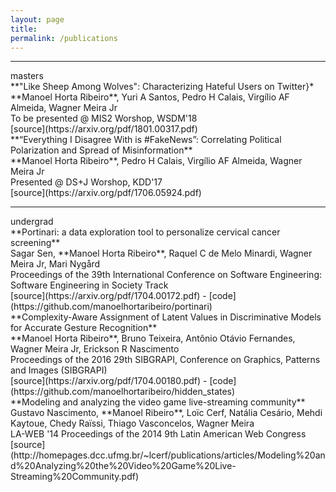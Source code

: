 ```yaml
---
layout: page
title: 
permalink: /publications
---
```





<hr />
<div class="titlebox">masters</div>

<div class="paper" markdown="1">
<span class="papertitle">**"Like Sheep Among Wolves": Characterizing Hateful Users on Twitter}* </span> <br />
<span class="authors">**Manoel Horta Ribeiro**, Yuri A Santos, Pedro H Calais, Virgílio AF Almeida, Wagner Meira Jr </span> <br />
<span class="conference">To be presented @ MIS2 Worshop, WSDM'18</span> <br />
<span class="source">[source](https://arxiv.org/pdf/1801.00317.pdf)</span>
</div>

<div class="paper" markdown="1">
<span class="papertitle">**“Everything I Disagree With is #FakeNews”: Correlating Political Polarization and Spread of Misinformation** </span> <br />
<span class="authors">**Manoel Horta Ribeiro**, Pedro H Calais, Virgílio AF Almeida, Wagner Meira Jr </span> <br />
<span class="conference">Presented @ DS+J Worshop, KDD'17</span> <br />
<span class="source">[source](https://arxiv.org/pdf/1706.05924.pdf)</span>
</div>

<hr />
<div class="titlebox">undergrad</div>

<div class="paper" markdown="1">
<span class="papertitle">**Portinari: a data exploration tool to personalize cervical cancer screening**  </span> <br />
<span class="authors">Sagar Sen, **Manoel Horta Ribeiro**, Raquel C de Melo Minardi, Wagner Meira Jr, Mari Nygård</span> <br />
<span class="conference">Proceedings of the 39th International Conference on Software Engineering: Software Engineering in Society Track </span><br />
<span class="source">[source](https://arxiv.org/pdf/1704.00172.pdf) - [code](https://github.com/manoelhortaribeiro/portinari)</span>
</div>

<div class="paper" markdown="1">
<span class="papertitle">**Complexity-Aware Assignment of Latent Values in Discriminative Models for Accurate Gesture Recognition** </span> <br />
<span class="authors">**Manoel Horta Ribeiro**, Bruno Teixeira, Antônio Otávio Fernandes, Wagner Meira Jr, Erickson R Nascimento</span> <br />
<span class="conference">Proceedings of the 2016 29th SIBGRAPI, Conference on Graphics, Patterns and Images (SIBGRAPI)</span> <br />
<span class="source">[source](https://arxiv.org/pdf/1704.00180.pdf) - [code](https://github.com/manoelhortaribeiro/hidden_states)</span>
</div>

<div class="paper" markdown="1">
<span class="papertitle">**Modeling and analyzing the video game live-streaming community**</span> <br />
<span class="authors">Gustavo Nascimento, **Manoel Ribeiro**, Loïc Cerf, Natália Cesário, Mehdi Kaytoue, Chedy Raïssi, Thiago Vasconcelos, Wagner Meira</span> <br />
<span class="conference">LA-WEB '14 Proceedings of the 2014 9th Latin American Web Congress</span> <br />
<span class="source">[source](http://homepages.dcc.ufmg.br/~lcerf/publications/articles/Modeling%20and%20Analyzing%20the%20Video%20Game%20Live-Streaming%20Community.pdf)</span>
</div>